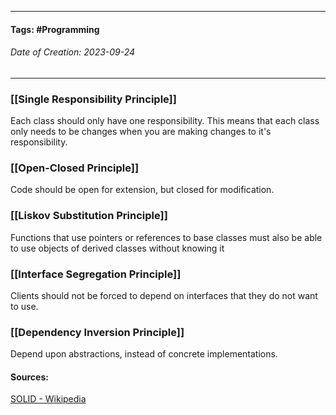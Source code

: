 __________________________________________________________________________
#### **Tags:** #Programming 
###### *Date of Creation: 2023-09-24*
__________________________________________________________________________ 
### [[Single Responsibility Principle]]
Each class should only have one responsibility. This means that each class only needs to be changes when you are making changes to it's responsibility.
### [[Open-Closed Principle]]
Code should be open for extension, but closed for modification.
### [[Liskov Substitution Principle]]
Functions that use pointers or references to base classes must also be able to use objects of derived classes without knowing it
### [[Interface Segregation Principle]]
Clients should not be forced to depend on interfaces that they do not want to use.
### [[Dependency Inversion Principle]]
Depend upon abstractions, instead of concrete implementations.

#### Sources:
[SOLID - Wikipedia](https://en.wikipedia.org/wiki/SOLID)